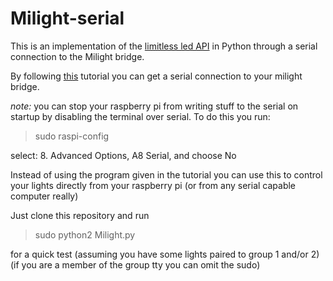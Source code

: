 # Milight-serial
This is an implementation of the [limitless led API](http://www.limitlessled.com/dev/) in Python
through a serial connection to the Milight bridge.

By following [this](https://servernetworktech.com/2014/09/limitlessled-wifi-bridge-4-0-conversion-raspberry-pi/) tutorial 
you can get a serial connection to your milight bridge.

*note:* you can stop your raspberry pi from writing stuff to the serial on startup by disabling 
the terminal over serial. To do this you run: 
>sudo raspi-config

select: 8. Advanced Options, A8 Serial, and choose No


Instead of using the program given in the tutorial you can use this to
control your lights directly from your raspberry pi (or from any serial capable computer really)

Just clone this repository and run 
>sudo python2 Milight.py

for a quick test (assuming you have some lights paired to group 1 and/or 2)
(if you are a member of the group tty you can omit the sudo)
